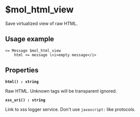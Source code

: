 # $mol_html_view

Save virtualized view of raw HTML.

## Usage example

```view.tree
<= Message $mol_html_view
	html <= message \<i>empty message</i>
```

## Properties

**`html() : string`**

Raw HTML. Unknown tags will be transparent ignored.

**`xss_uri() : string`** 

Link to xss logger service. Don't use `javascript:` like protocols.

